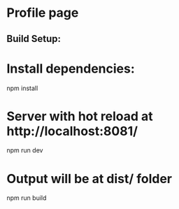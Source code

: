 # Profile page

## Build Setup:

# Install dependencies:

npm install

# Server with hot reload at http://localhost:8081/

npm run dev

# Output will be at dist/ folder

npm run build
